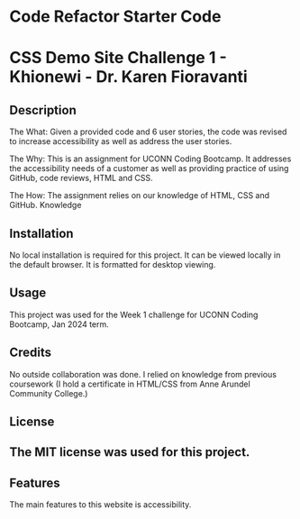 # Code Refactor Starter Code
# CSS Demo Site Challenge 1 - Khionewi - Dr. Karen Fioravanti

## Description

The What:
Given a provided code and 6 user stories, the code was revised to increase accessibility as well as address the user stories.

The Why:
This is an assignment for UCONN Coding Bootcamp.  It addresses the accessibility needs of a customer as well as providing practice of using GitHub, code reviews, HTML and CSS.

The How:
The assignment relies on our knowledge of HTML, CSS and GitHub.  Knowledge

## Installation

No local installation is required for this project.  It can be viewed locally in the default browser.  It is formatted for desktop viewing.

## Usage

This project was used for the Week 1 challenge for UCONN Coding Bootcamp, Jan 2024 term.

## Credits

No outside collaboration was done.  I relied on knowledge from previous coursework (I hold a certificate in HTML/CSS from Anne Arundel Community College.)

## License

The MIT license was used for this project. 
---


## Features

The main features to this website is accessibility.